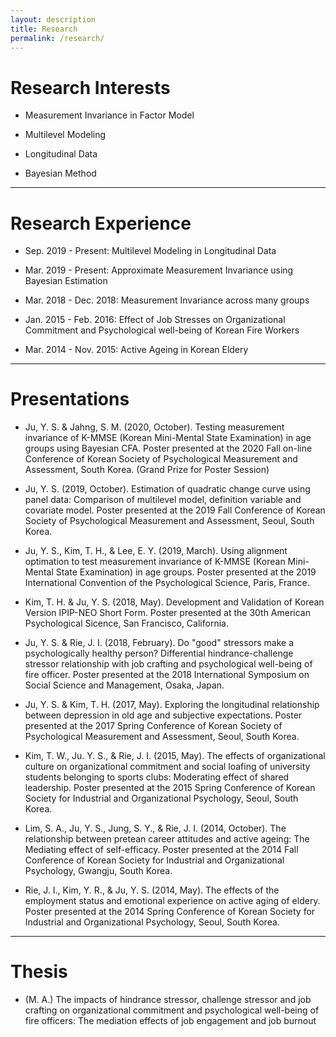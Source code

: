 ```yaml
---
layout: description
title: Research
permalink: /research/
---
```


# Research Interests

*  Measurement Invariance in Factor Model

*  Multilevel Modeling

* Longitudinal Data

* Bayesian Method

* * *

# Research Experience

* Sep. 2019 - Present: Multilevel Modeling in Longitudinal Data

* Mar. 2019 - Present: Approximate Measurement Invariance using Bayesian Estimation

* Mar. 2018 - Dec. 2018: Measurement Invariance across many groups

* Jan. 2015 - Feb. 2016: Effect of Job Stresses on Organizational Commitment and Psychological well-being of Korean Fire Workers

* Mar. 2014 - Nov. 2015: Active Ageing in Korean Eldery

* * *

# Presentations

* Ju, Y. S. & Jahng, S. M. (2020, October). Testing measurement invariance of K-MMSE (Korean Mini-Mental State Examination) in age groups using Bayesian CFA. Poster presented at the 2020 Fall on-line Conference of Korean Society of Psychological Measurement and Assessment, South Korea. (Grand Prize for Poster Session)

* Ju, Y. S. (2019, October). Estimation of quadratic change curve using panel data: Comparison of multilevel model, definition variable and covariate model. Poster presented at the 2019 Fall Conference of Korean Society of Psychological Measurement and Assessment, Seoul, South Korea.

* Ju, Y. S., Kim, T. H., & Lee, E. Y. (2019, March). Using alignment optimation to test measurement invariance of K-MMSE (Korean Mini-Mental State Examination) in age groups. Poster presented at the 2019 International Convention of the Psychological Science, Paris, France.

* Kim, T. H. & Ju, Y. S. (2018, May). Development and Validation of Korean Version IPIP-NEO Short Form. Poster presented at the 30th American Psychological Sicence, San Francisco, California.

* Ju, Y. S. & Rie, J. I. (2018, February). Do "good" stressors make a psychologically healthy person? Differential hindrance-challenge stressor relationship with job crafting and psychological well-being of fire officer. Poster presented at the 2018 International Symposium on Social Science and Management, Osaka, Japan.

* Ju, Y. S. & Kim, T. H. (2017, May). Exploring the longitudinal relationship between depression in old age and subjective expectations. Poster presented at the 2017 Spring Conference of Korean Society of Psychological Measurement and Assessment, Seoul, South Korea.

* Kim, T. W., Ju. Y. S., & Rie, J. I. (2015, May). The effects of organizational culture on organizational commitment and social loafing of university students belonging to sports clubs: Moderating effect of shared leadership. Poster presented at the 2015 Spring Conference of Korean Society for Industrial and Organizational Psychology, Seoul, South Korea.

* Lim, S. A., Ju, Y. S., Jung, S. Y., & Rie, J. I. (2014, October). The relationship between pretean career attitudes and active ageing: The Mediating effect of self-efficacy. Poster presented at the 2014 Fall Conference of Korean Society for Industrial and Organizational Psychology, Gwangju, South Korea.

* Rie, J. I., Kim, Y. R., & Ju, Y. S. (2014, May). The effects of the employment status and emotional experience on active aging of eldery. Poster presented at the 2014 Spring Conference of Korean Society for Industrial and Organizational Psychology, Seoul, South Korea.

* * *

# Thesis

* (M. A.) The impacts of hindrance stressor, challenge stressor and job crafting on organizational commitment and psychological well-being of fire officers: The mediation effects of job engagement and job burnout
